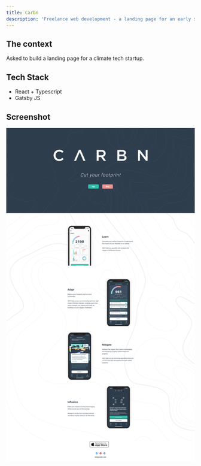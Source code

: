 ```yaml
---
title: Carbn
description: 'Freelance web development - a landing page for an early stage climate tech startup'
---
```


## The context

Asked to build a landing page for a climate tech startup.

## Tech Stack

- React + Typescript
- Gatsby JS

## Screenshot

![Carbn Landing Page](./landing.png)
